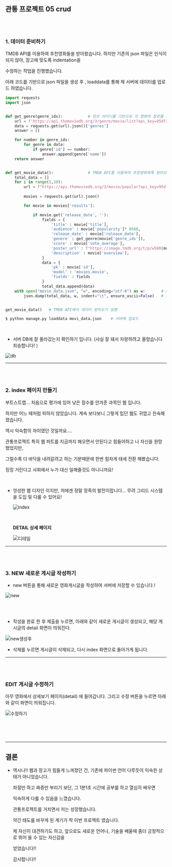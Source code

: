## 관통 프로젝트 05 crud

<br>

<br>

### 1. 데이터 준비하기

TMDB API를 이용하여 추천영화들을 받아왔습니다. 하지만 기존의 json 파일은 인식이 되지 않아, 장고에 맞도록 indentation을

수정하는 작업을 진행했습니다.

아래 코드를 기반으로 json 파일을 생성 후 , loaddata를 통해 제 서버에 데이터를 업로드 하였습니다.

```python
import requests
import json


def get_genre(genre_ids):           # 장르 아이디를 기반으로 각 영화의 장르를 획득
    url = f'https://api.themoviedb.org/3/genre/movie/list?api_key=95df29b4b9da9e2aca14c18f410253ee&language=ko-KR'
    data = requests.get(url).json()['genres']
    answer = []

    for number in genre_ids:
        for genre in data:
            if genre['id'] == number:
                answer.append(genre['name'])
    return answer


def get_movie_data():               # TMDB API를 이용하여 추천영화목록 받아오기
    total_data = []
    for i in range(1,10):
        url = f"https://api.themoviedb.org/3/movie/popular?api_key=95df29b4b9da9e2aca14c18f410253ee&language=ko-KR&page={i}"
        
        movies = requests.get(url).json()

        for movie in movies['results']:

            if movie.get('release_date', ''):
                fields = {
                    'title' : movie['title'],
                    'audience' : movie['popularity']* 8560,
                    'release_date' : movie['release_date'],
                    'genere' : get_genre(movie['genre_ids']),
                    'score' : movie['vote_average'],
                    'poster_url' : f"https://image.tmdb.org/t/p/w500{movie['poster_path']}",
                    'description' : movie['overview'],
                }
                data = {
                    'pk' : movie['id'],
                    'model' : 'movies.movie',
                    'fields' : fields
                }
                total_data.append(data)    
    with open("movie_data.json", "w", encoding="utf-8") as w:       # 데이터를 장고가 받을 수 있도록
        json.dump(total_data, w, indent="\t", ensure_ascii=False)   # 장고에 맞는 json 형식으로 변환하여 저장


get_movie_data()   # TMDB API에서 데이터 받아오기 실행
```

```bash
$ python manage.py loaddata movi_data.json    # 서버에 업로드
```

<br>

- 서버 DB에 잘 올라갔는지 확인하기 입니다. (사실 잘 돼서 자랑하려고 올렸습니다 죄송합니다! )

![db](https://user-images.githubusercontent.com/89068148/157884749-a40f0076-5c6a-40f9-960c-b46a848a9b1e.png)

---

<br>

<br>

### 2. index 페이지 만들기

부트스트랩... 처음으로 평가에 있어 낮은 점수를 안겨준 과목인 웹 입니다.

하지만 어느 때처럼 피하지 않았습니다. 계속 보다보니 그렇게 밉던 웹도 귀엽고 친숙해졌습니다.

역시 익숙함의 차이였던 것일까요....

관통프로젝트 특히 웹 파트를 지금까지 해오면서 안된다고 힘들어하고 나 자신을 원망 했었지만, 

그럴수록 더 바닥을 내려갈려고 하는 기분때문에 한번 힘차게 태세 전환 해봤습니다.

징징 거린다고 사회에서 누가 대신 일해줄것도 아니니까요!

<br>

- 엉성한 웹 디자인 이지만, 저에겐 정말 장족의 발전이랍니다... 무려 그리드 시스템을 도입 및 다룰 수 있어요!

  ![index](https://user-images.githubusercontent.com/89068148/157880604-6fbc6051-b85f-4f7e-85a7-40afe41cce5c.png)

  <br>

  **DETAIL 상세 페이지**

  ![디테일](https://user-images.githubusercontent.com/89068148/157882644-098e570f-e7f6-4a85-aec4-686044972e92.png)

---

<br>

<br>

### 3. NEW 새로운 게시글 작성하기

- new 버튼을 통해 새로운 영화게시글을 작성하여 서버에 저장할 수 있습니다.!

![new](https://user-images.githubusercontent.com/89068148/157880998-abbdfea9-f7bf-4acb-bdf1-be1077526da1.png)

 <br> <br>       

- 작성을 완료 한 후 제출을 누르면, 아래와 같이 새로운 게시글이 생성되고, 해당 게시글의 detail 화면이 띄워진다.

![new생성후](https://user-images.githubusercontent.com/89068148/157881002-cb87b3ef-6221-4561-8de6-bcd442d95600.png)

- 삭제를 누르면 게시글이 삭제되고, 다시 index 화면으로 돌아가게 됩니다.

---

<br>

<br>

### EDIT 게시글 수정하기

아무 영화에서 상세보기 페이지(detail) 에 들어갑니다. 그리고 수정 버튼을 누르면 아래와 같이 화면이 띄워집니다.

![수정하기](https://user-images.githubusercontent.com/89068148/157882474-bd9a3460-16d1-4bdc-891d-50ba1335639c.png)

<br>

<br>

<br>

---

## 결론

- 역시나!! 웹과 장고가 힘들게 느껴졌던 건, 기존에 파이썬 언어 다루듯이 익숙한 상태가 아니었습니다.

  좌절만 하고 짜증만 부리기 보단, 그 1분1초 시간에 공부를 하고 열심히 배우면 

  익숙하게 다룰 수 있음을 느꼈습니다.

  관통프로젝트를 거치면서 저는 성장했습니다.

  약간 태도를 바꾸게 된 계기가 딱 이번 프로젝트 였습니다.

  제 자신이 대견하기도 하고, 앞으로도 새로운 언어나, 기술을 배울때 좀더 긍정적으로 뛰어 들 수 있는 자신감을

  얻었습니다!!

  감사합니다!!
